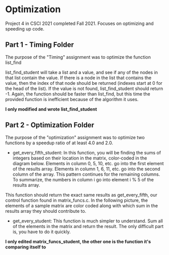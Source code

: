 # Optimization
Project 4 in CSCI 2021 completed Fall 2021. Focuses on optimizing and speeding up code. 

## Part 1 - Timing Folder
The purpose of the "Timing" assignment was to optimize the function list_find

list_find_student will take a list and a value, and see if any of the nodes in that list contain the value. If there is a node in the list that contains the value, then the index of that node should be returned (indexes start at 0 for the head of the list). If the value is not found, list_find_student should return -1. Again, the function should be faster than list_find, but this time the provided function is inefficient because of the algorithm it uses.

**I only modified and wrote list_find_student**

## Part 2 - Optimization Folder
The purpose of the "optimization" assignment was to optimize two functions by a speedup ratio of at least 4.0 and 2.0.

 - get_every_fifth_student: In this function, you will be finding the sums of integers based on their location in the matrix, color-coded in the diagram below. Elements in column 0, 5, 10, etc. go into the first element of the results array. Elements in column 1, 6, 11, etc. go into the second column of the array. This pattern continues for the remaining columns. To summarize, the numbers in column i go into element i % 5 of the results array.

This function should return the exact same results as get_every_fifth, our control function found in matrix_funcs.c. In the following picture, the elements of a sample matrix are color coded along with which sum in the results array they should contribute to.

 - get_every_student: This function is much simpler to understand. Sum all of the elements in the matrix and return the result. The only difficult part is, you have to do it quickly.

**I only edited matrix_funcs_student, the other one is the function it's comparing itself to**
